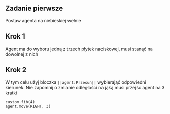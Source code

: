 
## Zadanie pierwsze
Postaw agenta na niebieskiej wełnie

## Krok 1
Agent ma do wyboru jedną z trzech płytek naciskowej, musi stanąć na dowolnej z nich

## Krok 2
W tym celu użyj bloczka `||agent:Przesuń||` wybierająć odpowiedni kierunek.
Nie zapomnij o zmianie odległości na jąką musi przejśc agent na 3 kratki
```blocks
custom.fib(4)
agent.move(RIGHT, 3)
```

